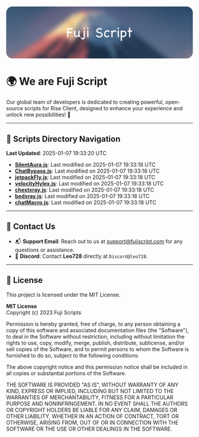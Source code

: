 ![Banner](.github/b.webp)

# 🌍 **We are Fuji Script**

Our global team of developers is dedicated to creating powerful, open-source scripts for Rise Client, designed to enhance your experience and unlock new possibilities! 🌟

---
<!-- SCRIPTS_NAVIGATION_START -->
## 📂 **Scripts Directory Navigation**

**Last Updated**: 2025-01-07 19:33:20 UTC

- **[SilentAura.js](scripts/SilentAura.js)**: Last modified on 2025-01-07 19:33:18 UTC
- **[ChatBypass.js](scripts/ChatBypass.js)**: Last modified on 2025-01-07 19:33:18 UTC
- **[jetpackFly.js](scripts/jetpackFly.js)**: Last modified on 2025-01-07 19:33:18 UTC
- **[velocityHylex.js](scripts/velocityHylex.js)**: Last modified on 2025-01-07 19:33:18 UTC
- **[chestxray.js](scripts/chestxray.js)**: Last modified on 2025-01-07 19:33:18 UTC
- **[bedxray.js](scripts/bedxray.js)**: Last modified on 2025-01-07 19:33:18 UTC
- **[chatMacro.js](scripts/chatMacro.js)**: Last modified on 2025-01-07 19:33:18 UTC

<!-- SCRIPTS_NAVIGATION_END -->

---

## 💬 **Contact Us**  
- 📬 **Support Email**: Reach out to us at [support@fujiscript.com](mailto:support@fujiscript.com) for any questions or assistance.  
- 💬 **Discord**: Contact **Leo728** directly at `Discord@leo728`.

---

## 📜 **License**

This project is licensed under the MIT License.  

**MIT License**  
Copyright (c) 2023 Fuji Scripts  

Permission is hereby granted, free of charge, to any person obtaining a copy of this software and associated documentation files (the "Software"), to deal in the Software without restriction, including without limitation the rights to use, copy, modify, merge, publish, distribute, sublicense, and/or sell copies of the Software, and to permit persons to whom the Software is furnished to do so, subject to the following conditions:  

The above copyright notice and this permission notice shall be included in all copies or substantial portions of the Software.  

THE SOFTWARE IS PROVIDED "AS IS", WITHOUT WARRANTY OF ANY KIND, EXPRESS OR IMPLIED, INCLUDING BUT NOT LIMITED TO THE WARRANTIES OF MERCHANTABILITY, FITNESS FOR A PARTICULAR PURPOSE AND NONINFRINGEMENT. IN NO EVENT SHALL THE AUTHORS OR COPYRIGHT HOLDERS BE LIABLE FOR ANY CLAIM, DAMAGES OR OTHER LIABILITY, WHETHER IN AN ACTION OF CONTRACT, TORT OR OTHERWISE, ARISING FROM, OUT OF OR IN CONNECTION WITH THE SOFTWARE OR THE USE OR OTHER DEALINGS IN THE SOFTWARE.  
